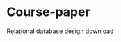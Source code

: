 # Course-paper
Relational database design [download](https://github.com/BogdanKononenko/Course-paper/files/7420735/Relational.database.design.pdf)
